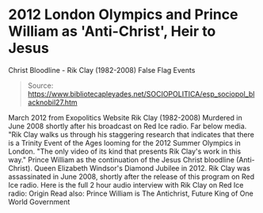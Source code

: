 # 2012 London Olympics and Prince William as 'Anti-Christ', Heir to Jesus 
Christ Bloodline - Rik Clay (1982-2008) False Flag Events

> Source: https://www.bibliotecapleyades.net/SOCIOPOLITICA/esp_sociopol_blacknobil27.htm

March 2012
from
Exopolitics Website
Rik Clay (1982-2008)
Murdered in June 2008 shortly
after his broadcast on Red Ice radio.
Far below media.
"Rik Clay walks us through his staggering
research that indicates that there is a Trinity Event of the Ages
looming for the 2012 Summer Olympics in London.
"The only video of its kind that presents Rik Clay's work in this way."
Prince William as the continuation of the
Jesus Christ bloodline (Anti-Christ). Queen Elizabeth Windsor's Diamond
Jubilee in 2012.
Rik Clay was assassinated in June 2008, shortly after the release of
this program on Red Ice radio. Here is the full 2 hour audio interview with Rik Clay on Red Ice radio:
Origin
Read also:
Prince William is The Antichrist, Future King of One
World Government
